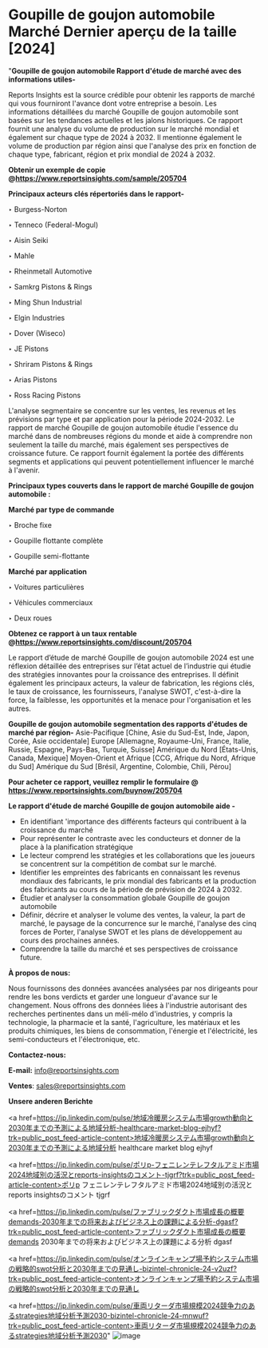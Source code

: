# Goupille de goujon automobile Marché Dernier aperçu de la taille [2024]

"<strong>Goupille de goujon automobile Rapport d'étude de marché avec des informations utiles-</strong>

Reports Insights est la source crédible pour obtenir les rapports de marché qui vous fourniront l'avance dont votre entreprise a besoin. Les informations détaillées du marché Goupille de goujon automobile sont basées sur les tendances actuelles et les jalons historiques. Ce rapport fournit une analyse du volume de production sur le marché mondial et également sur chaque type de 2024 à 2032. Il mentionne également le volume de production par région ainsi que l'analyse des prix en fonction de chaque type, fabricant, région et prix mondial de 2024 à 2032.

<strong><b>Obtenir un exemple de copie @</b></strong><a href=https://www.reportsinsights.com/sample/205704><strong><b>https://www.reportsinsights.com/sample/205704</b></strong></a>

<b>Principaux acteurs clés répertoriés dans le rapport-</b>

<b> </b>‣ Burgess-Norton

‣ Tenneco (Federal-Mogul)

‣ Aisin Seiki

‣ Mahle

‣ Rheinmetall Automotive

‣ Samkrg Pistons & Rings

‣ Ming Shun Industrial

‣ Elgin Industries

‣ Dover (Wiseco)

‣ JE Pistons

‣ Shriram Pistons & Rings

‣ Arias Pistons

‣ Ross Racing Pistons

L'analyse segmentaire se concentre sur les ventes, les revenus et les prévisions par type et par application pour la période 2024-2032. Le rapport de marché Goupille de goujon automobile étudie l'essence du marché dans de nombreuses régions du monde et aide à comprendre non seulement la taille du marché, mais également ses perspectives de croissance future. Ce rapport fournit également la portée des différents segments et applications qui peuvent potentiellement influencer le marché à l'avenir.

<strong>Principaux types couverts dans le rapport de marché Goupille de goujon automobile :</strong>

<strong>Marché par type de commande</strong>

‣ Broche fixe

‣ Goupille flottante complète

‣ Goupille semi-flottante

<strong>Marché par application</strong>

‣ Voitures particulières

‣ Véhicules commerciaux

‣ Deux roues

<strong><b>Obtenez ce rapport à un taux rentable @</b></strong><a href=https://www.reportsinsights.com/discount/205704><strong><b>https://www.reportsinsights.com/discount/205704</b></strong></a>

Le rapport d’étude de marché Goupille de goujon automobile 2024 est une réflexion détaillée des entreprises sur l’état actuel de l’industrie qui étudie des stratégies innovantes pour la croissance des entreprises. Il définit également les principaux acteurs, la valeur de fabrication, les régions clés, le taux de croissance, les fournisseurs, l'analyse SWOT, c'est-à-dire la force, la faiblesse, les opportunités et la menace pour l'organisation et les autres.

<strong>Goupille de goujon automobile segmentation des rapports d'études de marché par région-</strong>
Asie-Pacifique [Chine, Asie du Sud-Est, Inde, Japon, Corée, Asie occidentale]
Europe [Allemagne, Royaume-Uni, France, Italie, Russie, Espagne, Pays-Bas, Turquie, Suisse]
Amérique du Nord [États-Unis, Canada, Mexique]
Moyen-Orient et Afrique [CCG, Afrique du Nord, Afrique du Sud]
Amérique du Sud [Brésil, Argentine, Colombie, Chili, Pérou]

<strong>Pour acheter ce rapport, veuillez remplir le formulaire @   <a href=https://www.reportsinsights.com/buynow/205704>https://www.reportsinsights.com/buynow/205704</a></strong>

<strong>Le rapport d'étude de marché Goupille de goujon automobile aide -</strong>
<ul>
  <li>En identifiant 'importance des différents facteurs qui contribuent à la croissance du marché</li>
  <li>Pour représenter le contraste avec les conducteurs et donner de la place à la planification stratégique</li>
  <li>Le lecteur comprend les stratégies et les collaborations que les joueurs se concentrent sur la compétition de combat sur le marché.</li>
  <li>Identifier les empreintes des fabricants en connaissant les revenus mondiaux des fabricants, le prix mondial des fabricants et la production des fabricants au cours de la période de prévision de 2024 à 2032.</li>
  <li>Étudier et analyser la consommation globale Goupille de goujon automobile</li>
  <li>Définir, décrire et analyser le volume des ventes, la valeur, la part de marché, le paysage de la concurrence sur le marché, l'analyse des cinq forces de Porter, l'analyse SWOT et les plans de développement au cours des prochaines années.</li>
  <li>Comprendre la taille du marché et ses perspectives de croissance future.</li>
</ul>
<strong>À propos de nous:</strong>

Nous fournissons des données avancées analysées par nos dirigeants pour rendre les bons verdicts et garder une longueur d'avance sur le changement. Nous offrons des données liées à l'industrie autorisant des recherches pertinentes dans un méli-mélo d'industries, y compris la technologie, la pharmacie et la santé, l'agriculture, les matériaux et les produits chimiques, les biens de consommation, l'énergie et l'électricité, les semi-conducteurs et l'électronique, etc.

<strong>Contactez-nous:</strong>

<strong>E-mail:</strong> <a href=mailto:info@reportsinsights.com>info@reportsinsights.com</a>

<strong>Ventes</strong>: <a href=mailto:sales@reportsinsights.com>sales@reportsinsights.com</a>

<strong>Unsere anderen Berichte</strong>

<a href=https://jp.linkedin.com/pulse/地域冷暖房システム市場growth動向と2030年までの予測による地域分析-healthcare-market-blog-ejhyf?trk=public_post_feed-article-content>地域冷暖房システム市場growth動向と2030年までの予測による地域分析 healthcare market blog ejhyf</a>

<a href=https://jp.linkedin.com/pulse/ポリp-フェニレンテレフタルアミド市場2024地域別の活況とreports-insightsのコメント-tjgrf?trk=public_post_feed-article-content>ポリp フェニレンテレフタルアミド市場2024地域別の活況とreports insightsのコメント tjgrf</a>

<a href=https://jp.linkedin.com/pulse/ファブリックダクト市場成長の概要demands-2030年までの将来およびビジネス上の課題による分析-dgasf?trk=public_post_feed-article-content>ファブリックダクト市場成長の概要demands 2030年までの将来およびビジネス上の課題による分析 dgasf</a>

<a href=https://jp.linkedin.com/pulse/オンラインキャンプ場予約システム市場の戦略的swot分析と2030年までの見通し-bizintel-chronicle-24-v2uzf?trk=public_post_feed-article-content>オンラインキャンプ場予約システム市場の戦略的swot分析と2030年までの見通し</a>

<a href=https://jp.linkedin.com/pulse/車両リターダ市場規模2024競争力のあるstrategies地域分析予測2030-bizintel-chronicle-24-mnwuf?trk=public_post_feed-article-content>車両リターダ市場規模2024競争力のあるstrategies地域分析予測2030</a>"
![image](https://github.com/daminid12/RImarketreport/assets/158430485/5b043d0d-98a4-4ea9-900e-0286568cfb78)
